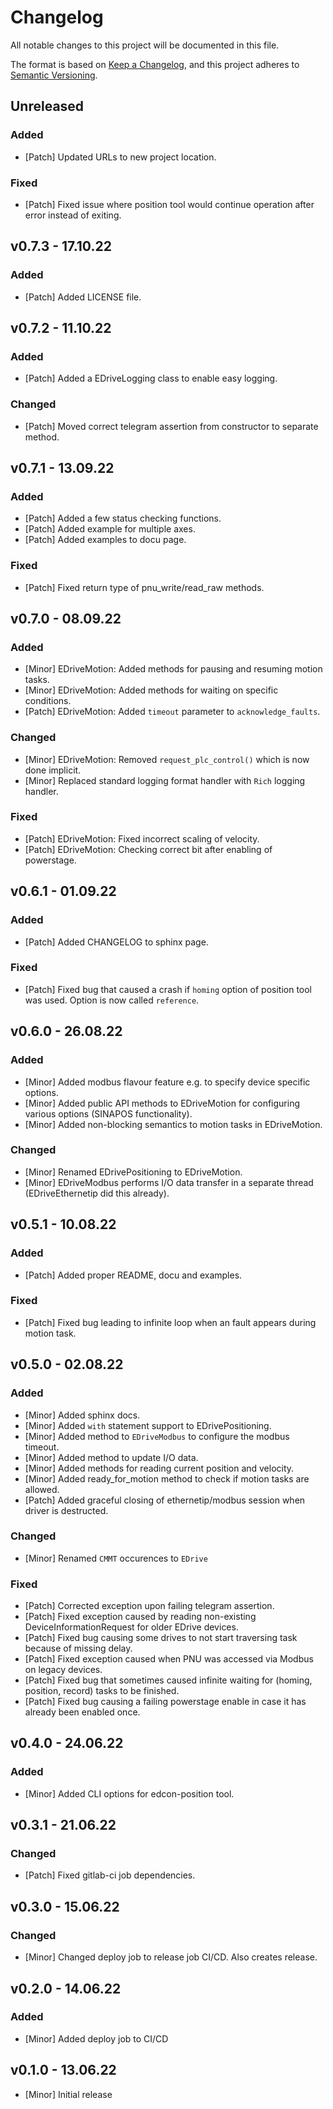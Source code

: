 # Changelog
All notable changes to this project will be documented in this file.

The format is based on [Keep a Changelog](https://keepachangelog.com/en/1.0.0/),
and this project adheres to [Semantic Versioning](https://semver.org/spec/v2.0.0.html).

## Unreleased
### Added
- [Patch] Updated URLs to new project location.
### Fixed
- [Patch] Fixed issue where position tool would continue operation after error instead of exiting.

## v0.7.3 - 17.10.22
### Added
- [Patch] Added LICENSE file.

## v0.7.2 - 11.10.22
### Added
- [Patch] Added a EDriveLogging class to enable easy logging. 
### Changed
- [Patch] Moved correct telegram assertion from constructor to separate method.
## v0.7.1 - 13.09.22
### Added
- [Patch] Added a few status checking functions. 
- [Patch] Added example for multiple axes.
- [Patch] Added examples to docu page.
### Fixed
- [Patch] Fixed return type of pnu_write/read_raw methods.
  
## v0.7.0 - 08.09.22
### Added
- [Minor] EDriveMotion: Added methods for pausing and resuming motion tasks.
- [Minor] EDriveMotion: Added methods for waiting on specific conditions.
- [Patch] EDriveMotion: Added `timeout` parameter to `acknowledge_faults`.
### Changed
- [Minor] EDriveMotion: Removed `request_plc_control()` which is now done implicit.
- [Minor] Replaced standard logging format handler with `Rich` logging handler.
### Fixed
- [Patch] EDriveMotion: Fixed incorrect scaling of velocity.
- [Patch] EDriveMotion: Checking correct bit after enabling of powerstage.

## v0.6.1 - 01.09.22
### Added
- [Patch] Added CHANGELOG to sphinx page.
### Fixed
- [Patch] Fixed bug that caused a crash if `homing` option of position tool was used. Option is now called `reference`.

## v0.6.0 - 26.08.22
### Added
- [Minor] Added modbus flavour feature e.g. to specify device specific options.
- [Minor] Added public API methods to EDriveMotion for configuring various options (SINAPOS functionality).
- [Minor] Added non-blocking semantics to motion tasks in EDriveMotion.

### Changed
- [Minor] Renamed EDrivePositioning to EDriveMotion.
- [Minor] EDriveModbus performs I/O data transfer in a separate thread (EDriveEthernetip did this already).

## v0.5.1 - 10.08.22
### Added
- [Patch] Added proper README, docu and examples.
### Fixed
- [Patch] Fixed bug leading to infinite loop when an fault appears during motion task.

## v0.5.0 - 02.08.22
### Added
- [Minor] Added sphinx docs.
- [Minor] Added `with` statement support to EDrivePositioning.
- [Minor] Added method to `EDriveModbus` to configure the modbus timeout.
- [Minor] Added method to update I/O data.
- [Minor] Added methods for reading current position and velocity.
- [Minor] Added ready_for_motion method to check if motion tasks are allowed.
- [Patch] Added graceful closing of ethernetip/modbus session when driver is destructed.
### Changed
- [Minor] Renamed `CMMT` occurences to `EDrive`
### Fixed
- [Patch] Corrected exception upon failing telegram assertion.
- [Patch] Fixed exception caused by reading non-existing DeviceInformationRequest for older EDrive devices.
- [Patch] Fixed bug causing some drives to not start traversing task because of missing delay.
- [Patch] Fixed exception caused when PNU was accessed via Modbus on legacy devices.
- [Patch] Fixed bug that sometimes caused infinite waiting for (homing, position, record) tasks to be finished.
- [Patch] Fixed bug causing a failing powerstage enable in case it has already been enabled once.

## v0.4.0 - 24.06.22
### Added
- [Minor] Added CLI options for edcon-position tool.

## v0.3.1 - 21.06.22
### Changed
- [Patch] Fixed gitlab-ci job dependencies.

## v0.3.0 - 15.06.22
### Changed
- [Minor] Changed deploy job to release job CI/CD. Also creates release.
 
## v0.2.0 - 14.06.22
### Added
- [Minor] Added deploy job to CI/CD

## v0.1.0 - 13.06.22
- [Minor] Initial release
